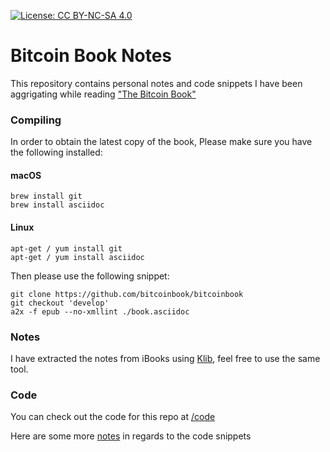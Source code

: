 [![License: CC BY-NC-SA 4.0](https://img.shields.io/badge/License-CC%20BY--NC--SA%204.0-lightgrey.svg)](https://creativecommons.org/licenses/by-nc-sa/4.0/)

# Bitcoin Book Notes
This repository contains personal notes and code snippets I have been aggrigating while reading ["The Bitcoin Book"](http://github.com/bitcoinbook/bitcoinbook)
### Compiling

In order to obtain the latest copy of the book,
Please make sure you have the following installed:

#### macOS
```
brew install git
brew install asciidoc
```
#### Linux
```
apt-get / yum install git
apt-get / yum install asciidoc
```

Then please use the following snippet:
```
git clone https://github.com/bitcoinbook/bitcoinbook
git checkout 'develop'
a2x -f epub --no-xmllint ./book.asciidoc
```
### Notes

I have extracted the notes from iBooks using [Klib](<http://klib.me>), feel free to use the same tool.
### Code

You can check out the code for this repo at [/code](/code/)

Here are some more [notes](/code/README.md) in regards to the code snippets
